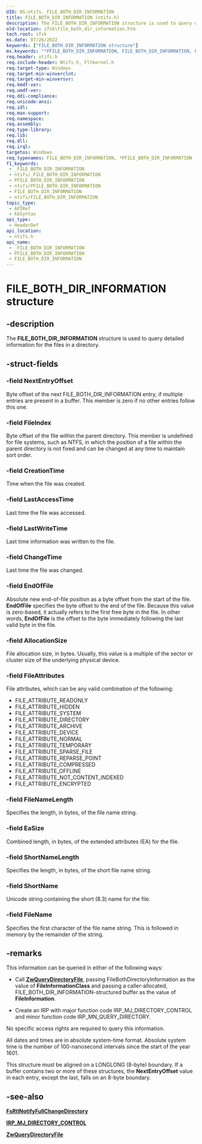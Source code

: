 ```yaml
---
UID: NS:ntifs._FILE_BOTH_DIR_INFORMATION
title: FILE_BOTH_DIR_INFORMATION (ntifs.h)
description: The FILE_BOTH_DIR_INFORMATION structure is used to query detailed information for the files in a directory.
old-location: ifsk\file_both_dir_information.htm
tech.root: ifsk
ms.date: 07/26/2022
keywords: ["FILE_BOTH_DIR_INFORMATION structure"]
ms.keywords: "*PFILE_BOTH_DIR_INFORMATION, FILE_BOTH_DIR_INFORMATION, FILE_BOTH_DIR_INFORMATION structure [Installable File System Drivers], PFILE_BOTH_DIR_INFORMATION, PFILE_BOTH_DIR_INFORMATION structure pointer [Installable File System Drivers], _FILE_BOTH_DIR_INFORMATION, fileinformationstructures_6e3069a3-7938-4c57-b741-594c3b70a986.xml, ifsk.file_both_dir_information, ntifs/FILE_BOTH_DIR_INFORMATION, ntifs/PFILE_BOTH_DIR_INFORMATION"
req.header: ntifs.h
req.include-header: Ntifs.h, Fltkernel.h
req.target-type: Windows
req.target-min-winverclnt: 
req.target-min-winversvr: 
req.kmdf-ver: 
req.umdf-ver: 
req.ddi-compliance: 
req.unicode-ansi: 
req.idl: 
req.max-support: 
req.namespace: 
req.assembly: 
req.type-library: 
req.lib: 
req.dll: 
req.irql: 
targetos: Windows
req.typenames: FILE_BOTH_DIR_INFORMATION, *PFILE_BOTH_DIR_INFORMATION
f1_keywords:
 - _FILE_BOTH_DIR_INFORMATION
 - ntifs/_FILE_BOTH_DIR_INFORMATION
 - PFILE_BOTH_DIR_INFORMATION
 - ntifs/PFILE_BOTH_DIR_INFORMATION
 - FILE_BOTH_DIR_INFORMATION
 - ntifs/FILE_BOTH_DIR_INFORMATION
topic_type:
 - APIRef
 - kbSyntax
api_type:
 - HeaderDef
api_location:
 - ntifs.h
api_name:
 - _FILE_BOTH_DIR_INFORMATION
 - PFILE_BOTH_DIR_INFORMATION
 - FILE_BOTH_DIR_INFORMATION
---
```


# FILE_BOTH_DIR_INFORMATION structure

## -description

The **FILE_BOTH_DIR_INFORMATION** structure is used to query detailed information for the files in a directory.

## -struct-fields

### -field NextEntryOffset

Byte offset of the next FILE_BOTH_DIR_INFORMATION entry, if multiple entries are present in a buffer. This member is zero if no other entries follow this one.

### -field FileIndex

Byte offset of the file within the parent directory. This member is undefined for file systems, such as NTFS, in which the position of a file within the parent directory is not fixed and can be changed at any time to maintain sort order.

### -field CreationTime

Time when the file was created.

### -field LastAccessTime

Last time the file was accessed.

### -field LastWriteTime

Last time information was written to the file.

### -field ChangeTime

Last time the file was changed.

### -field EndOfFile

Absolute new end-of-file position as a byte offset from the start of the file. **EndOfFile** specifies the byte offset to the end of the file. Because this value is zero-based, it actually refers to the first free byte in the file. In other words, **EndOfFile** is the offset to the byte immediately following the last valid byte in the file.

### -field AllocationSize

File allocation size, in bytes. Usually, this value is a multiple of the sector or cluster size of the underlying physical device.

### -field FileAttributes

File attributes, which can be any valid combination of the following:

* FILE_ATTRIBUTE_READONLY
* FILE_ATTRIBUTE_HIDDEN
* FILE_ATTRIBUTE_SYSTEM
* FILE_ATTRIBUTE_DIRECTORY
* FILE_ATTRIBUTE_ARCHIVE
* FILE_ATTRIBUTE_DEVICE
* FILE_ATTRIBUTE_NORMAL
* FILE_ATTRIBUTE_TEMPORARY
* FILE_ATTRIBUTE_SPARSE_FILE
* FILE_ATTRIBUTE_REPARSE_POINT
* FILE_ATTRIBUTE_COMPRESSED
* FILE_ATTRIBUTE_OFFLINE
* FILE_ATTRIBUTE_NOT_CONTENT_INDEXED
* FILE_ATTRIBUTE_ENCRYPTED

### -field FileNameLength

Specifies the length, in bytes, of the file name string.

### -field EaSize

Combined length, in bytes, of the extended attributes (EA) for the file.

### -field ShortNameLength

Specifies the length, in bytes, of the short file name string.

### -field ShortName

Unicode string containing the short (8.3) name for the file.

### -field FileName

Specifies the first character of the file name string. This is followed in memory by the remainder of the string.

## -remarks

This information can be queried in either of the following ways:

* Call [**ZwQueryDirectoryFile**](nf-ntifs-zwquerydirectoryfile.md), passing FileBothDirectoryInformation as the value of **FileInformationClass** and passing a caller-allocated, FILE_BOTH_DIR_INFORMATION-structured buffer as the value of **FileInformation**.

* Create an IRP with major function code IRP_MJ_DIRECTORY_CONTROL and minor function code IRP_MN_QUERY_DIRECTORY.

No specific access rights are required to query this information.

All dates and times are in absolute system-time format. Absolute system time is the number of 100-nanosecond intervals since the start of the year 1601.

This structure must be aligned on a LONGLONG (8-byte) boundary. If a buffer contains two or more of these structures, the **NextEntryOffset** value in each entry, except the last, falls on an 8-byte boundary.

## -see-also

[**FsRtlNotifyFullChangeDirectory**](nf-ntifs-_fsrtl_advanced_fcb_header-fsrtlnotifyfullchangedirectory.md)

[**IRP_MJ_DIRECTORY_CONTROL**](/windows-hardware/drivers/ifs/irp-mj-directory-control)

[**ZwQueryDirectoryFile**](nf-ntifs-zwquerydirectoryfile.md)
